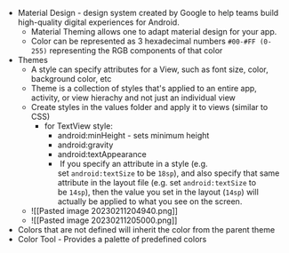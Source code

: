 - Material Design - design system created by Google to help teams build high-quality digital experiences for Android.
	- Material Theming allows one to adapt material design for your app. 
	- Color can be represented as 3 hexadecimal numbers `#00-#FF (0-255)` representing the RGB components of that color
- Themes
	- A style can specify attributes for a View, such as font size, color, background color, etc
	- Theme is a collection of styles that's applied to an entire app, activity, or view hierachy and not just an individual view
	- Create styles in the values folder and apply it to views (similar to CSS)   
		- for TextView style:
			- android:minHeight - sets minimum height
			- android:gravity
			- android:textAppearance 
			-  If you specify an attribute in a style (e.g. set `android:textSize` to be `18sp`), and also specify that same attribute in the layout file (e.g. set `android:textSize` to be `14sp`), then the value you set in the layout (`14sp`) will actually be applied to what you see on the screen.
	- ![[Pasted image 20230211204940.png]]
	- ![[Pasted image 20230211205000.png]]
- Colors that are not defined will inherit the color from the parent theme
- Color Tool - Provides a palette of predefined colors

